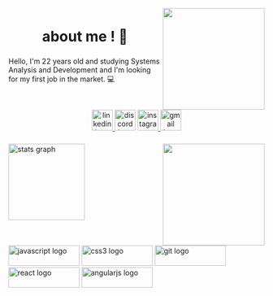 <br clear="both">

<img align="right" height="200" src="https://scontent.fplu19-1.fna.fbcdn.net/v/t1.6435-9/124206773_3541519045929572_5576647773598868679_n.jpg?_nc_cat=109&ccb=1-7&_nc_sid=09cbfe&_nc_ohc=14MmQo-7QJQAX9C6qso&_nc_ht=scontent.fplu19-1.fna&oh=00_AfCeh72pBFXWhKc3Oneo2M5xrOXhqmyJ4C-1lBa9Q-UAeQ&oe=6470EDFE"  />

###

<h1 align="center">about me !  🧛</h1>

###

<p align="left">Hello, I'm 22 years old and studying Systems Analysis and Development and I'm looking for my first job in the market. 💻</p>

###

<br clear="both">

<div align="center">
  <a href="https://www.linkedin.com/in/ronanrood/" target="_blank">
    <img src="https://img.shields.io/static/v1?message=LinkedIn&logo=linkedin&label=&color=0077B5&logoColor=white&labelColor=&style=for-the-badge" height="41" alt="linkedin logo"  />
  </a>
  <img src="https://img.shields.io/static/v1?message=Discord&logo=discord&label=&color=7289DA&logoColor=white&labelColor=&style=for-the-badge" height="41" alt="discord logo"  />
  <a href="https://www.instagram.com/ronanrood/" target="_blank">
    <img src="https://img.shields.io/static/v1?message=Instagram&logo=instagram&label=&color=E4405F&logoColor=white&labelColor=&style=for-the-badge" height="41" alt="instagram logo"  />
  </a>
  <a href="mailto:ronanornelas321@gmail.com" target="_blank">
    <img src="https://img.shields.io/static/v1?message=Gmail&logo=gmail&label=&color=D14836&logoColor=white&labelColor=&style=for-the-badge" height="41" alt="gmail logo"  />
  </a>
</div>

###

<img align="right" height="200" src="https://i.pinimg.com/originals/4f/d0/c0/4fd0c049c173c9beb5a0101a84deb6f9.gif"  />

###

<div align="left">
  <img src="https://github-readme-stats.vercel.app/api?username=ronanrood&hide_title=true&hide_rank=false&show_icons=true&include_all_commits=true&count_private=true&disable_animations=false&theme=dark&locale=en&hide_border=false&order=1" height="150" alt="stats graph"  />
</div>

###

<br clear="both">

<div align="left">
  <img src="https://cdn.jsdelivr.net/gh/devicons/devicon/icons/javascript/javascript-original.svg" height="40" width="140" alt="javascript logo"  />
  <img src="https://cdn.jsdelivr.net/gh/devicons/devicon/icons/css3/css3-original.svg" height="40" width="140" alt="css3 logo"  />
  <img src="https://cdn.jsdelivr.net/gh/devicons/devicon/icons/git/git-original.svg" height="40" width="140" alt="git logo"  />
  <img src="https://cdn.jsdelivr.net/gh/devicons/devicon/icons/react/react-original.svg" height="40" width="140" alt="react logo"  />
  <img src="https://cdn.jsdelivr.net/gh/devicons/devicon/icons/angularjs/angularjs-original.svg" height="40" width="140" alt="angularjs logo"  />
</div>

###
